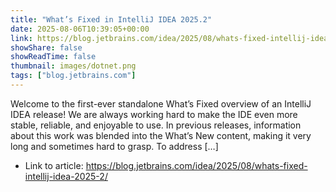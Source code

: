 ```yaml
---
title: "What’s Fixed in IntelliJ IDEA 2025.2"
date: 2025-08-06T10:39:05+00:00
link: https://blog.jetbrains.com/idea/2025/08/whats-fixed-intellij-idea-2025-2/
showShare: false
showReadTime: false
thumbnail: images/dotnet.png
tags: ["blog.jetbrains.com"]
---
```

Welcome to the first-ever standalone What’s Fixed overview of an IntelliJ IDEA release! We are always working hard to make the IDE even more stable, reliable, and enjoyable to use. In previous releases, information about this work was blended into the What’s New content, making it very long and sometimes hard to grasp. To address […]

- Link to article: https://blog.jetbrains.com/idea/2025/08/whats-fixed-intellij-idea-2025-2/